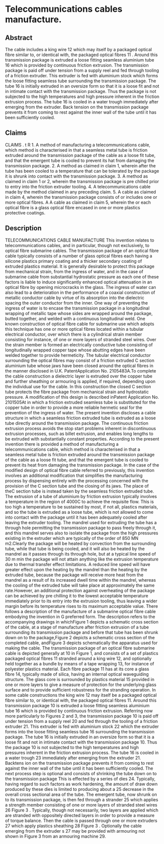 # Telecommunications cables manufacture.

## Abstract
The cable includes a king wire 12 which may itself by a packaged optical fibre similar to, or identical with, the packaged optical fibres 11 . Around this transmission package is extruded a loose fitting seamless aluminium tube 16 which is provided by continuous friction extrusion. The transmission package is paid off under tension from a supply reel and fed through tooling of a friction extruder. This extruder is fed with aluminium stock which forms the loose fitting seamless tube surrounding the transmission package. The tube 16 is initially extruded in an oversize form so that it is a loose fit and not in intimate contact with the transmission package. Thus the package is not subjected to the high temperatures and high pressure inherent in the friction extrusion process. The tube 16 is cooled in a water trough immediately after emerging from the extruder. Back tension on the transmission package prevents it from coming to rest against the inner wall of the tube until it has been sufficiently cooled.

## Claims
CLAIMS . t R 1. A method of manufacturing a telecommunications cable, which method is characterised in that a seamless metal tube is friction extruded around the transmission package of the cable as a loose fit tube, and that the emergent tube is cooled to prevent its hat from damaging the transmission package. 2. A method as claimed in claim 1, wherein after the tube has been cooled to a temperature that can be tolerated by the package it is shrunk into contact with the transmission package. 3. A method as claimed in claim 1 or 2, wherein the transmission package is pre chilled prior to entry into the friction extruder tooling. 4. A telecommunications cable made by the method claimed in any preceding claim. 5. A cable as claimed in claim 4, wherein the transmission package consists of or includes one or more optical fibres. A A cable as claimed in claim 5, wherein the or each optical fibre is a glass optical fibre encased in one or more plastics protective coatings.

## Description
TELECOMMUNICATIONS CABLE MANUFACTURE This invention relates to telecommunications cables, and in particular, though not exclusively, to optical fibre submarine cables. The transmission package of an optical fibre cable typically consists of a number of glass optical fibres each having a silicone plastics primary coating and a thicker secondary coating of extruded plastics material. It is generally desirable to protect this package from mechanical strain, from the ingress of water, and in the case of submarine cable from substantial hydrostatic pressure as each one of these factors is liable to induce significantly enhanced optical attenuation in an optical fibre by opening microcracks in the glass. The ingress of water can also lead to a deterioration in the performance of a coaxial construction of metallic conductor cable by virtue of its absorption into the dielectric spacing the outer conductor from the inner. One way of preventing the ingress of water is to encase the transmission package in a longitudinal wrapping of metallic tape whose sides are wrapped around the package, butted together, and welded with a continuous longitudinal weld. One known construction of optical fibre cable for submarine use which adopts this technique has one or more optical fibres located within a tubular electrical conductor, over which there is a cylindrical strain member consisting for instance, of one or more layers of stranded steel wires. Over the strain member is formed an electrically conductive tube consisting of longitudinally wrapped copper tape whose abutting edges have been welded together to provide hermeticity. The tubular electrical conductor surrounding the optical fibres may consist of a friction extruded C section aluminium tube whose jaws have been closed around the optical fibres in the manner disclosed in U.K. PatentApplication No. 2105483A.To complete the cable construction a dielectric layer is extruded over the copper tube and further sheathing or armouring is applied, if required, depending upon the individual use for the cable. In this construction the closed C section tube protects the fibre package from mechanical strain and hydrostatic pressure. A modification of this design is described inPatent Application No. 2101505At in which a friction extruded seamless tube is substituted for the copper tube in order to provide a more reliable hermetic seal for the prevention of the ingress of water. The present invention discloses a cable structure in which a seamless friction extruded tube is extruded as a loose tube directly around the transmission package. The continuous friction extrusion process avoids the stop start problems inherent in discontinuous extrusion processes, such as billet extrusion, and enables long lengths to be extruded with substantially constant properties. According to the present invention there is provided a method of manufacturing a telecommunications cable, which method is characterised in that a seamless metal tube is friction extruded around the transmission package of the cable as a loose fit tube, and that the emergent tube is cooled to prevent its heat from damaging the transmission package. In the case of the modified design of optical fibre cable referred to previously, this invention involves an additional modification that simplifies the manufacturing process by dispensing entirely with the processing concerned with the provision of the C section tube and the closing of its jaws. The place of theC section tube is instead taken by the seamless friction extruded tube. The extrusion of a tube of aluminium by friction extrusion typically involves a temperature in the region of 4000C to achieve the requisite flow. This is too high a temperature to be sustained by most, if not all, plastics materials, and so the tube is extruded as a loose tube, which is not allowed to come into contact with the package until it has been adequately cooled after leaving the extruder tooling. The mandrel used for extruding the tube has a through hole permitting the transmission package to pass freely through it, and this mandrel serves also to isolate the package from the high pressures existing in the extruder which are typically of the order of 850 MN m2.Clearly the package will be heated by convection from the surrounding tube, while that tube is being cooled, and it will also be heated by the mandrel as it passes through its through hole, but at a typical line speed of 30 m min the package will not attain anything like the extrusion temperature due to thermal transfer effect limitations. A reduced line speed will have greater effect upon the heating by the mandrel than the heating by the extruded tube, because the package will receive more heat from the mandrel as a result of its increased dwell time within the mandrel, whereas the cooling of the extruded tube will take place at approximately the same rate.However, an additional protection against overheating of the package can be achieved by pre chilling it to the lowest acceptable temperature immediately prior to its entry into the extrusion tooling, thus leaving a wider margin before its temperature rises to its maximum acceptable value. There follows a description of the manufacture of a submarine optical fibre cable embodying the invention in G preferred form. The description refers to the accompanying drawings in whichFigure 1 depicts a schematic cross section of the cable, at a stage of manufacture after friction extrusion of a tube surrounding its transmission package and before that tube has been shrunk down on to the package,Figure 2 depicts a schematic cross section of the completed cable, andFigure 3 depicts schematically the apparatus used for making the cable. The transmission package of an optical fibre submarine cable is depicted generally at 10 in Figure 1, and consists of a set of plastics packaged optical fibres 11 stranded around a king wire 12, and optionally held together as a bundle by means of a tape wrapping 13, for instance of polyester plastics material. Each fibre package 11 has at its core a glass fibre 14, typically made of silica, having an internal optical waveguiding structure. The glass core is surrounded by plastics material 15 provided in one or more layers to give a measure of protection for the underlying glass surface and to provide sufficient robustness for the stranding operation. In some cable constructions the king wire 12 may itself be a packaged optical fibre similar to, or identical with, the packaged optical fibres 11. Around this transmission package 10 is extruded a loose fitting seamless aluminium tube 16 which is provided by continuous friction extrusion. Referring now more particularly to Figures 2 and 3, the transmission package 10 is paid off under tension from a supply reel 20 and fed through the tooling of a friction extruder 21. This extruder is fed with aluminium stock 22 which the extruder forms into the loose fitting seamless tube 16 surrounding the transmission package. The tube 16 is initially extruded in an oversize form so that it is a loose fit and not in intimate contact with the transmission package 10. Thus the package 10 is not subjected to the high temperatures and high pressures inherent in the friction extrusion process. The tube 16 is cooled in a water trough 23 immediately after emerging from the extruder 21. Backtens ion on the transmission package prevents it from coming to rest against the inner wall of the tube until it has been sufficiently cooled. The next process step is optional and consists of shrinking the tube down on to the transmission package This is effected by a series of dies 24. Typically, having regard to such factors as work hardening, the amount of draw down produced by these dies is limited to producing about a 25 decrease in the overall cross sectional area of the tube. The emergent tube, now shrunk on to its transmission package, is then fed through a strander 25 which applies a strength member consisting of one or more layers of stranded steel wires 26 Figure 3 . Typically, though not necessarily, two layers are applied which are stranded with oppositely directed layers in order to provide a measure of torque balance. Then the cable is passed through one or more extruders 27 which apply plastics sheathing 28 Figure 3 . Optionally the cable emerging from the extruder s 27 may be provided with armouring not shown in Figure 3 from an armouring machine 29.